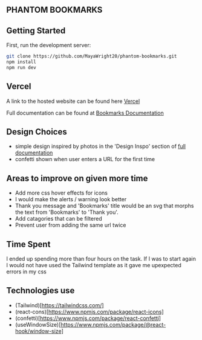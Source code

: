 ## PHANTOM BOOKMARKS

## Getting Started

First, run the development server:

```bash
git clone https://github.com/MayaWright20/phantom-bookmarks.git
npm install
npm run dev
```

## Vercel 
A link to the hosted website can be found here [Vercel](https://phantom-bookmarks-three.vercel.app/)

Full documentation can be found at [Bookmarks Documentation](https://watery-turquoise-b47.notion.site/Phantom-Frontend-Developer-Test-f01307b9e59b4380b1f26ac3318996c3?pvs=4)

## Design Choices 
 - simple design inspired by photos in the 'Design Inspo' section of [full documentation](https://watery-turquoise-b47.notion.site/Phantom-Frontend-Developer-Test-f01307b9e59b4380b1f26ac3318996c3?pvs=4)
 - confetti shown when user enters a URL for the first time 

## Areas to improve on given more time
- Add more css hover effects for icons 
- I would make the alerts / warning look better 
- Thank you message and 'Bookmarks' title would be an svg that morphs the text from 'Bookmarks' to 'Thank you'. 
- Add catagories that can be filtered 
- Prevent user from adding the same url twice

## Time Spent
I ended up spending more than four hours on the task. If I was to start again I would not have used the Tailwind template as it gave me upexpected errors in my css

## Technologies use 
- (Tailwind)[https://tailwindcss.com/]
- (react-cons)[https://www.npmjs.com/package/react-icons]
- (confetti)[https://www.npmjs.com/package/react-confetti] 
- (useWindowSize)[https://www.npmjs.com/package/@react-hook/window-size]
